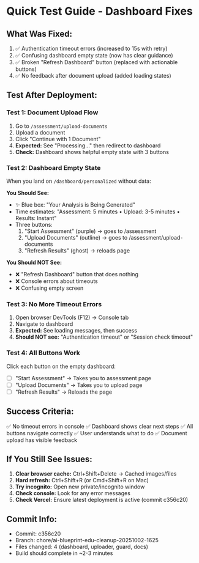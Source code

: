 # Quick Test Guide - Dashboard Fixes

## What Was Fixed:
1. ✅ Authentication timeout errors (increased to 15s with retry)
2. ✅ Confusing dashboard empty state (now has clear guidance)
3. ✅ Broken "Refresh Dashboard" button (replaced with actionable buttons)
4. ✅ No feedback after document upload (added loading states)

## Test After Deployment:

### Test 1: Document Upload Flow
1. Go to `/assessment/upload-documents`
2. Upload a document
3. Click "Continue with 1 Document"
4. **Expected:** See "Processing..." then redirect to dashboard
5. **Check:** Dashboard shows helpful empty state with 3 buttons

### Test 2: Dashboard Empty State
When you land on `/dashboard/personalized` without data:

**You Should See:**
- ✨ Blue box: "Your Analysis is Being Generated"
- Time estimates: "Assessment: 5 minutes • Upload: 3-5 minutes • Results: Instant"
- Three buttons:
  1. "Start Assessment" (purple) → goes to /assessment
  2. "Upload Documents" (outline) → goes to /assessment/upload-documents
  3. "Refresh Results" (ghost) → reloads page

**You Should NOT See:**
- ❌ "Refresh Dashboard" button that does nothing
- ❌ Console errors about timeouts
- ❌ Confusing empty screen

### Test 3: No More Timeout Errors
1. Open browser DevTools (F12) → Console tab
2. Navigate to dashboard
3. **Expected:** See loading messages, then success
4. **Should NOT see:** "Authentication timeout" or "Session check timeout"

### Test 4: All Buttons Work
Click each button on the empty dashboard:
- [ ] "Start Assessment" → Takes you to assessment page
- [ ] "Upload Documents" → Takes you to upload page
- [ ] "Refresh Results" → Reloads the page

## Success Criteria:

✅ No timeout errors in console
✅ Dashboard shows clear next steps
✅ All buttons navigate correctly
✅ User understands what to do
✅ Document upload has visible feedback

## If You Still See Issues:

1. **Clear browser cache:** Ctrl+Shift+Delete → Cached images/files
2. **Hard refresh:** Ctrl+Shift+R (or Cmd+Shift+R on Mac)
3. **Try incognito:** Open new private/incognito window
4. **Check console:** Look for any error messages
5. **Check Vercel:** Ensure latest deployment is active (commit c356c20)

## Commit Info:
- Commit: c356c20
- Branch: chore/ai-blueprint-edu-cleanup-20251002-1625
- Files changed: 4 (dashboard, uploader, guard, docs)
- Build should complete in ~2-3 minutes